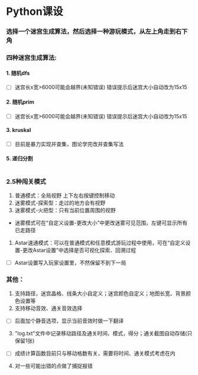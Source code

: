 # Python课设

### 选择一个迷宫生成算法，然后选择一种游玩模式，从左上角走到右下角
### 四种迷宫生成算法:
#### 1. 随机dfs 
 - [ ] 迷宫长x宽>6000可能会越界(未知错误) 错误提示后迷宫大小自动改为15x15
#### 2. 随机prim 
- [ ] 迷宫长x宽>6000可能会越界(未知错误) 错误提示后迷宫大小自动改为15x15
#### 3. kruskal 
 - [ ] 目前是暴力实现并查集，图论学完改并查集写法 
#### 5. 递归分割
#
### 2.5种闯关模式

 1. 普通模式：全局视野 上下左右按键控制移动
 2. 迷雾模式-探索型：走过的地方会有视野
 3. 迷雾模式-火把型：只有当前位置周围的视野
- 迷雾模式可在“自定义设置-更改大小”中更改迷雾可见范围，左键可显示所有已走路径

 1. Astar速通模式：可以在普通模式和任意模式游玩过程中使用，可在“自定义设置-更改Astar设置”中选择是否可视化探索、回溯过程
  - [ ] Astar设置写入玩家设置里，不然保留不到下一局

### 其他：
1. 支持路径，迷宫晶格、线条大小自定义；迷宫颜色自定义；地图长宽、背景颜色设置等
2. 支持移动音效、通关音效选择
 - [ ] 后面加个静音选项，显示当前音效时做一下翻译
3. "log.txt"文件中记录移动路径及通关时间、模式，得分；通关截图自动存储(只保留1张)
 - [ ] 成绩计算函数目前只与移动格数有关，需要将时间、通关模式考虑在内
4. 对一些可能出错的点做了捕捉报错
